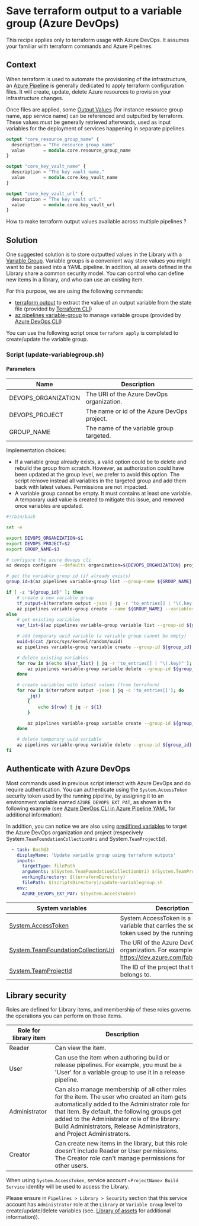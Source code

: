 # Save terraform output to a variable group (Azure DevOps)

This recipe applies only to terraform usage with Azure DevOps. It assumes your familiar with terraform commands and Azure Pipelines.

## Context

When terraform is used to automate the provisioning of the infrastructure, an [Azure Pipeline](https://learn.microsoft.com/en-us/azure/devops/pipelines/?view=azure-devops) is generally dedicated to apply terraform configuration files. It will create, update, delete Azure resources to provision your infrastructure changes.

Once files are applied, some [Output Values](https://developer.hashicorp.com/terraform/language/values/outputs) (for instance resource group name, app service name) can be referenced and outputted by terraform. These values must be generally retrieved afterwards, used as input variables for the deployment of services happening in separate pipelines.

```tf
output "core_resource_group_name" {
  description = "The resource group name"
  value       = module.core.resource_group_name
}

output "core_key_vault_name" {
  description = "The key vault name."
  value       = module.core.key_vault_name
}

output "core_key_vault_url" {
  description = "The key vault url."
  value       = module.core.key_vault_url
}
```

How to make terraform output values available across multiple pipelines ?

## Solution

One suggested solution is to store outputted values in the Library with a [Variable Group](https://learn.microsoft.com/en-us/azure/devops/pipelines/library/variable-groups?view=azure-devops&tabs=yaml). Variable groups is a convenient way store values you might want to be passed into a YAML pipeline. In addition, all assets defined in the Library share a common security model. You can control who can define new items in a library, and who can use an existing item.

For this purpose, we are using the following commands:

- [terraform output](https://developer.hashicorp.com/terraform/cli/commands/output) to extract the value of an output variable from the state file (provided by [Terraform CLI](https://developer.hashicorp.com/terraform/cli))
- [az pipelines variable-group](https://learn.microsoft.com/en-us/cli/azure/pipelines/variable-group?view=azure-cli-latest) to manage variable groups (provided by [Azure DevOps CLI](https://learn.microsoft.com/en-us/azure/devops/cli/?view=azure-devops))

You can use the following script once `terraform apply` is completed to create/update the variable group.

### Script (update-variablegroup.sh)

#### Parameters

| Name | Description |
|---|---|
| DEVOPS_ORGANIZATION | The URI of the Azure DevOps organization. |
| DEVOPS_PROJECT | The name or id of the Azure DevOps project. |
| GROUP_NAME| The name of the variable group targeted. |

Implementation choices:

- If a variable group already exists, a valid option could be to delete and rebuild the group from scratch. However, as authorization could have been updated at the group level, we prefer to avoid this option. The script remove instead all variables in the targeted group and add them back with latest values. Permissions are not impacted.
- A variable group cannot be empty. It must contains at least one variable. A temporary uuid value is created to mitigate this issue, and removed once variables are updated.

```bash
#!/bin/bash

set -e

export DEVOPS_ORGANIZATION=$1
export DEVOPS_PROJECT=$2
export GROUP_NAME=$3

# configure the azure devops cli
az devops configure --defaults organization=${DEVOPS_ORGANIZATION} project=${DEVOPS_PROJECT} --use-git-aliases true

# get the variable group id (if already exists)
group_id=$(az pipelines variable-group list --group-name ${GROUP_NAME} --query '[0].id' -o json)

if [ -z "${group_id}" ]; then
    # create a new variable group
    tf_output=$(terraform output -json | jq -r 'to_entries[] | "\(.key)=\(.value.value)"')
    az pipelines variable-group create --name ${GROUP_NAME} --variables ${tf_output} --authorize true
else
    # get existing variables
    var_list=$(az pipelines variable-group variable list --group-id ${group_id})

    # add temporary uuid variable (a variable group cannot be empty) 
    uuid=$(cat /proc/sys/kernel/random/uuid)
    az pipelines variable-group variable create --group-id ${group_id} --name ${uuid}

    # delete existing variables 
    for row in $(echo ${var_list} | jq -r 'to_entries[] | "\(.key)"'); do
        az pipelines variable-group variable delete --group-id ${group_id} --name ${row} --yes
    done

    # create variables with latest values (from terraform)
    for row in $(terraform output -json | jq -c 'to_entries[]'); do
        _jq()
        {
            echo ${row} | jq -r ${1}
        }

        az pipelines variable-group variable create --group-id ${group_id} --name $(_jq '.key') --value $(_jq '.value.value') --secret $(_jq '.value.sensitive') 
    done

    # delete temporary uuid variable
    az pipelines variable-group variable delete --group-id ${group_id} --name ${uuid} --yes
fi
```

## Authenticate with Azure DevOps

Most commands used in previous script interact with Azure DevOps and do require authentication. You can authenticate using the `System.AccessToken` security token used by the running pipeline, by assigning it to an environment variable named `AZURE_DEVOPS_EXT_PAT`, as shown in the following example (see [Azure DevOps CLI in Azure Pipeline YAML](https://learn.microsoft.com/en-us/azure/devops/cli/azure-devops-cli-in-yaml?view=azure-devops#authenticate-with-azure-devops) for additional information).

In addition, you can notice we are also using [predifined variables](https://learn.microsoft.com/en-us/azure/devops/pipelines/build/variables) to target the Azure DevOps organization and project (respecively System.`TeamFoundationCollectionUri` and System.`TeamProjectId`).

```yaml
  - task: Bash@3
    displayName: 'Update variable group using terraform outputs'
    inputs:
      targetType: filePath
      arguments: $(System.TeamFoundationCollectionUri) $(System.TeamProjectId) "Platform-VG"
      workingDirectory: $(terraformDirectory)
      filePath: $(scriptsDirectory)/update-variablegroup.sh
    env:
      AZURE_DEVOPS_EXT_PAT: $(System.AccessToken)
```

| System variables | Description |
|---|---|
| [System.AccessToken](https://learn.microsoft.com/en-us/azure/devops/pipelines/build/variables?view=azure-devops&tabs=yaml#systemaccesstoken)| System.AccessToken is a special variable that carries the security token used by the running build. |
| [System.TeamFoundationCollectionUri](https://learn.microsoft.com/en-us/azure/devops/pipelines/build/variables?view=azure-devops&tabs=yaml#system-variables-devops-services) | The URI of the Azure DevOps organization. For example: <https://dev.azure.com/fabrikamfiber/>. |
| [System.TeamProjectId](https://learn.microsoft.com/en-us/azure/devops/pipelines/build/variables?view=azure-devops&tabs=yaml#system-variables-devops-services) | The ID of the project that this build belongs to. |

## Library security

Roles are defined for Library items, and membership of these roles governs the operations you can perform on those items.

| Role for library item | Description |
|---|---|
| Reader | Can view the item. |
| User | Can use the item when authoring build or release pipelines. For example, you must be a 'User' for a variable group to use it in a release pipeline. |
| Administrator | Can also manage membership of all other roles for the item. The user who created an item gets automatically added to the Administrator role for that item. By default, the following groups get added to the Administrator role of the library: Build Administrators, Release Administrators, and Project Administrators. |
| Creator | Can create new items in the library, but this role doesn't include Reader or User permissions. The Creator role can't manage permissions for other users. |

When using `System.AccessToken`, service account `<ProjectName> Build Service` identity will be used to access the Library.

Please ensure in `Pipelines > Library > Security` section that this service account has `Administrator` role at the `Library` or `Variable Group` level to create/update/delete variables (see. [Library of assets](https://learn.microsoft.com/en-us/azure/devops/pipelines/library/?view=azure-devops) for additional information)).
